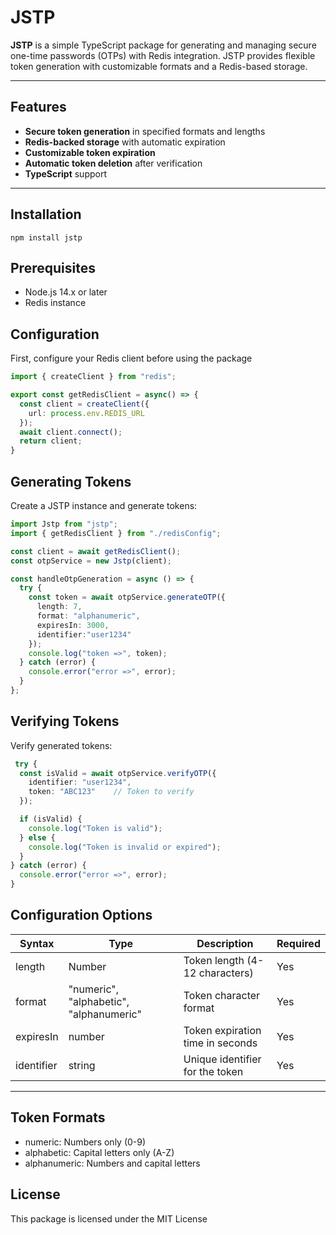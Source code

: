 # JSTP

**JSTP** is a simple TypeScript package for generating and managing secure one-time passwords (OTPs) with Redis integration. JSTP provides flexible token generation with customizable formats and a Redis-based storage.

---

## Features

- **Secure token generation** in specified formats and lengths
- **Redis-backed storage** with automatic expiration
- **Customizable token expiration**
- **Automatic token deletion** after verification
- **TypeScript** support

---

## Installation

```
npm install jstp
```

## Prerequisites

- Node.js 14.x or later
- Redis instance

## Configuration
First, configure your Redis client before using the package

```ts
import { createClient } from "redis";

export const getRedisClient = async() => {
  const client = createClient({
    url: process.env.REDIS_URL
  });
  await client.connect();
  return client; 
}
```
## Generating Tokens
Create a JSTP instance and generate tokens:

```ts
import Jstp from "jstp";
import { getRedisClient } from "./redisConfig";

const client = await getRedisClient();
const otpService = new Jstp(client);

const handleOtpGeneration = async () => {
  try {
    const token = await otpService.generateOTP({
      length: 7,
      format: "alphanumeric",
      expiresIn: 3000,
      identifier:"user1234"
    });
    console.log("token =>", token);
  } catch (error) {
    console.error("error =>", error);
  }
};
```

## Verifying Tokens
Verify generated tokens:

```ts
 try {
  const isValid = await otpService.verifyOTP({
    identifier: "user1234",
    token: "ABC123"    // Token to verify
  });

  if (isValid) {
    console.log("Token is valid");
  } else {
    console.log("Token is invalid or expired");
  }
} catch (error) {
  console.error("error =>", error);
}
```

## Configuration Options

| Syntax      | Type                                             | Description                      | Required
| ----------- | -----------                                      | -----------                      | -----------
| length      |  Number                                          | Token length (4-12 characters)   | Yes
| format      | "numeric", "alphabetic", "alphanumeric"          | Token character format           | Yes
| expiresIn   |  number                                          | Token expiration time in seconds | Yes
| identifier  |  string                                          | Unique identifier for the token  | Yes

---

## Token Formats
- numeric: Numbers only (0-9)
- alphabetic: Capital letters only (A-Z)
- alphanumeric: Numbers and capital letters

## License
This package is licensed under the MIT License
